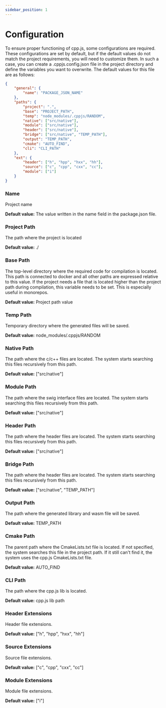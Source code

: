 ```yaml
---
sidebar_position: 1
---
```


# Configuration

To ensure proper functioning of cpp.js, some configurations are required. These configurations are set by default, but if the default values do not match the project requirements, you will need to customize them. In such a case, you can create a .cppjs.config.json file in the project directory and define the variables you want to overwrite. The default values for this file are as follows:

```json
{
    "general": {
        "name": "PACKAGE_JSON_NAME"
    },
    "paths": {
        "project": ".",
        "base": "PROJECT_PATH",
        "temp": "node_modules/.cppjs/RANDOM",
        "native": ["src/native"],
        "module": ["src/native"],
        "header": ["src/native"],
        "bridge": ["src/native", "TEMP_PATH"],
        "output": "TEMP_PATH",
        "cmake": "AUTO_FIND",
        "cli": "CLI_PATH"
    },
    "ext": {
        "header": ["h", "hpp", "hxx", "hh"],
        "source": ["c", "cpp", "cxx", "cc"],
        "module": ["i"]
    }
}
```

### Name
Project name

**Default value:** The value written in the name field in the package.json file.

### Project Path
The path where the project is located

**Default value:** ./

### Base Path
The top-level directory where the required code for compilation is located. This path is connected to docker and all other paths are expressed relative to this value. If the project needs a file that is located higher than the project path during compilation, this variable needs to be set. This is especially useful in monorepos. 

**Default value:** Project path value

### Temp Path
Temporary directory where the generated files will be saved.

**Default value:** node_modules/.cppjs/RANDOM

### Native Path
The path where the c/c++ files are located. The system starts searching this files recursively from this path.

**Default value:** ["src/native"]

### Module Path
The path where the swig interface files are located. The system starts searching this files recursively from this path.

**Default value:** ["src/native"]

### Header Path
The path where the header files are located. The system starts searching this files recursively from this path.

**Default value:** ["src/native"]

### Bridge Path
The path where the header files are located. The system starts searching this files recursively from this path.

**Default value:** ["src/native", "TEMP_PATH"]

### Output Path
The path where the generated library and wasm file will be saved.

**Default value:** TEMP_PATH

### Cmake Path
The parent path where the CmakeLists.txt file is located. If not specified, the system searches this file in the project path. If it still can't find it, the system uses the cpp.js CmakeLists.txt file.

**Default value:** AUTO_FIND

### CLI Path
The path where the cpp.js lib is located.

**Default value:** cpp.js lib path

### Header Extensions
Header file extensions.

**Default value:** ["h", "hpp", "hxx", "hh"]

### Source Extensions
Source file extensions.

**Default value:** ["c", "cpp", "cxx", "cc"]

### Module Extensions
Module file extensions.

**Default value:** ["i"]
